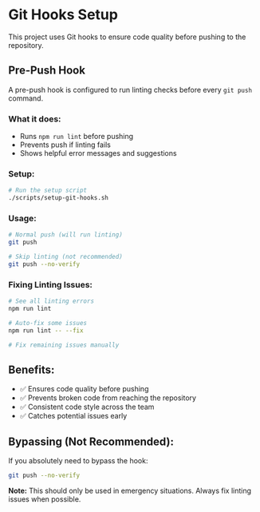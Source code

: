 # Git Hooks Setup

This project uses Git hooks to ensure code quality before pushing to the repository.

## Pre-Push Hook

A pre-push hook is configured to run linting checks before every `git push` command.

### What it does:
- Runs `npm run lint` before pushing
- Prevents push if linting fails
- Shows helpful error messages and suggestions

### Setup:
```bash
# Run the setup script
./scripts/setup-git-hooks.sh
```

### Usage:
```bash
# Normal push (will run linting)
git push

# Skip linting (not recommended)
git push --no-verify
```

### Fixing Linting Issues:
```bash
# See all linting errors
npm run lint

# Auto-fix some issues
npm run lint -- --fix

# Fix remaining issues manually
```

## Benefits:
- ✅ Ensures code quality before pushing
- ✅ Prevents broken code from reaching the repository
- ✅ Consistent code style across the team
- ✅ Catches potential issues early

## Bypassing (Not Recommended):
If you absolutely need to bypass the hook:
```bash
git push --no-verify
```

**Note:** This should only be used in emergency situations. Always fix linting issues when possible.
